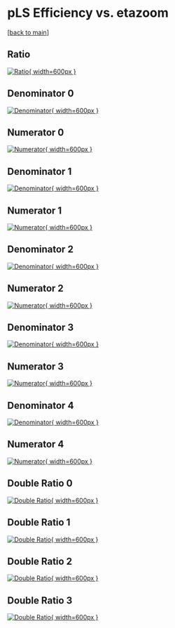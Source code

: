 # pLS Efficiency vs. etazoom

[[back to main](./)]



## Ratio

[![Ratio](../mtv/var/pLS_vtr_13_1_eff_etazoom.png){ width=600px }](../mtv/var/pLS_vtr_13_1_eff_etazoom.pdf)

## Denominator 0

[![Denominator](../mtv/den/pLS_vtr_13_1_eff_etazoom_den0.png){ width=600px }](../mtv/den/pLS_vtr_13_1_eff_etazoom_den0.pdf)

## Numerator 0

[![Numerator](../mtv/num/pLS_vtr_13_1_eff_etazoom_num0.png){ width=600px }](../mtv/num/pLS_vtr_13_1_eff_etazoom_num0.pdf)

## Denominator 1

[![Denominator](../mtv/den/pLS_vtr_13_1_eff_etazoom_den1.png){ width=600px }](../mtv/den/pLS_vtr_13_1_eff_etazoom_den1.pdf)

## Numerator 1

[![Numerator](../mtv/num/pLS_vtr_13_1_eff_etazoom_num1.png){ width=600px }](../mtv/num/pLS_vtr_13_1_eff_etazoom_num1.pdf)

## Denominator 2

[![Denominator](../mtv/den/pLS_vtr_13_1_eff_etazoom_den2.png){ width=600px }](../mtv/den/pLS_vtr_13_1_eff_etazoom_den2.pdf)

## Numerator 2

[![Numerator](../mtv/num/pLS_vtr_13_1_eff_etazoom_num2.png){ width=600px }](../mtv/num/pLS_vtr_13_1_eff_etazoom_num2.pdf)

## Denominator 3

[![Denominator](../mtv/den/pLS_vtr_13_1_eff_etazoom_den3.png){ width=600px }](../mtv/den/pLS_vtr_13_1_eff_etazoom_den3.pdf)

## Numerator 3

[![Numerator](../mtv/num/pLS_vtr_13_1_eff_etazoom_num3.png){ width=600px }](../mtv/num/pLS_vtr_13_1_eff_etazoom_num3.pdf)

## Denominator 4

[![Denominator](../mtv/den/pLS_vtr_13_1_eff_etazoom_den4.png){ width=600px }](../mtv/den/pLS_vtr_13_1_eff_etazoom_den4.pdf)

## Numerator 4

[![Numerator](../mtv/num/pLS_vtr_13_1_eff_etazoom_num4.png){ width=600px }](../mtv/num/pLS_vtr_13_1_eff_etazoom_num4.pdf)

## Double Ratio 0

[![Double Ratio](../mtv/ratio/pLS_vtr_13_1_eff_etazoom_ratio0.png){ width=600px }](../mtv/ratio/pLS_vtr_13_1_eff_etazoom_ratio0.pdf)

## Double Ratio 1

[![Double Ratio](../mtv/ratio/pLS_vtr_13_1_eff_etazoom_ratio1.png){ width=600px }](../mtv/ratio/pLS_vtr_13_1_eff_etazoom_ratio1.pdf)

## Double Ratio 2

[![Double Ratio](../mtv/ratio/pLS_vtr_13_1_eff_etazoom_ratio2.png){ width=600px }](../mtv/ratio/pLS_vtr_13_1_eff_etazoom_ratio2.pdf)

## Double Ratio 3

[![Double Ratio](../mtv/ratio/pLS_vtr_13_1_eff_etazoom_ratio3.png){ width=600px }](../mtv/ratio/pLS_vtr_13_1_eff_etazoom_ratio3.pdf)

